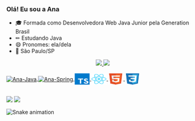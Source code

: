 ### Olá! Eu sou a Ana

- 🎓 Formada como Desenvolvedora Web Java Junior pela Generation Brasil
- ✏ Estudando Java
- 😄 Pronomes: ela/dela
- 📌 São Paulo/SP

<div align="center">
  <a href="https://github.com/anadantasp">
  <img  height="150em" src="https://github-readme-stats.vercel.app/api?username=anadantasp&show_icons=true&theme=light&include_all_commits=true&count_private=true"/>
  <img  height="150em" src="https://github-readme-stats.vercel.app/api/top-langs/?username=anadantasp&layout=compact&langs_count=7&theme=light"/>
</div>
 
<div style="display: inline_block"><br>
  <img align="center" alt="Ana-Java" height="30" width="40" src="https://cdn.jsdelivr.net/gh/devicons/devicon/icons/java/java-original.svg">
  <img align="center" alt="Ana-Spring" height="30" width="40" src="https://cdn.jsdelivr.net/gh/devicons/devicon/icons/spring/spring-original.svg">
  <img align="center" alt="Ana-Ts" height="30" width="40" src="https://raw.githubusercontent.com/devicons/devicon/master/icons/typescript/typescript-plain.svg">
  <img align="center" alt="Ana-React" height="30" width="40" src="https://raw.githubusercontent.com/devicons/devicon/master/icons/react/react-original.svg">
  <img align="center" alt="Ana-HTML" height="30" width="40" src="https://raw.githubusercontent.com/devicons/devicon/master/icons/html5/html5-original.svg">
  <img align="center" alt="Ana-CSS" height="30" width="40" src="https://raw.githubusercontent.com/devicons/devicon/master/icons/css3/css3-original.svg">
</div>
  
  ##
  
  <div>
  <a href="https://www.linkedin.com/in/anadantasp/" target="_blank"><img src="https://img.shields.io/badge/-LinkedIn-%230077B5?style=for-the-badge&logo=linkedin&logoColor=white" target="_blank"></a> 
  <a href = "mailto:anacarolinadantasp@gmail.com"><img src="https://img.shields.io/badge/Gmail-D14836?style=for-the-badge&logo=gmail&logoColor=white" target="_blank"></a>
 </div>
  
  ![Snake animation](https://github.com/anadantasp/anadantasp/blob/output/github-contribution-grid-snake.svg)


